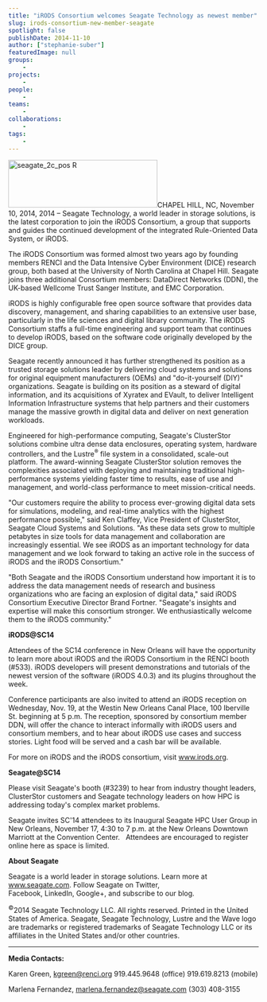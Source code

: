 ```yaml
---
title: "iRODS Consortium welcomes Seagate Technology as newest member"
slug: irods-consortium-new-member-seagate
spotlight: false
publishDate: 2014-11-10
author: ["stephanie-suber"]
featuredImage: null
groups:
    - 
projects:
    - 
people:
    - 
teams: 
    - 
collaborations:
    - 
tags:
    - 
---
```

<img class="alignright size-medium wp-image-13783" src="https://renci.org/wp-content/uploads/2014/11/seagate-2c-pos-R-300x96.jpg" alt="seagate_2c_pos R" width="300" height="96" />CHAPEL HILL, NC, November 10, 2014, 2014 – Seagate Technology, a world leader in storage solutions, is the latest corporation to join the iRODS Consortium, a group that supports and guides the continued development of the integrated Rule-Oriented Data System, or iRODS.



The iRODS Consortium was formed almost two years ago by founding members RENCI and the Data Intensive Cyber Environment (DICE) research group, both based at the University of North Carolina at Chapel Hill. Seagate joins three additional Consortium members: DataDirect Networks (DDN), the UK-based Wellcome Trust Sanger Institute, and EMC Corporation.

iRODS is highly configurable free open source software that provides data discovery, management, and sharing capabilities to an extensive user base, particularly in the life sciences and digital library community. The iRODS Consortium staffs a full-time engineering and support team that continues to develop iRODS, based on the software code originally developed by the DICE group.

Seagate recently announced it has further strengthened its position as a trusted storage solutions leader by delivering cloud systems and solutions for original equipment manufacturers (OEMs) and "do-it-yourself (DIY)" organizations. Seagate is building on its position as a steward of digital information, and its acquisitions of Xyratex and EVault, to deliver Intelligent Information Infrastructure systems that help partners and their customers manage the massive growth in digital data and deliver on next generation workloads.

Engineered for high-performance computing, Seagate's ClusterStor solutions combine ultra dense data enclosures, operating system, hardware controllers, and the Lustre<sup>®</sup> file system in a consolidated, scale-out platform. The award-winning Seagate ClusterStor solution removes the complexities associated with deploying and maintaining traditional high-performance systems yielding faster time to results, ease of use and management, and world-class performance to meet mission-critical needs.

"Our customers require the ability to process ever-growing digital data sets for simulations, modeling, and real-time analytics with the highest performance possible," said Ken Claffey, Vice President of ClusterStor, Seagate Cloud Systems and Solutions. "As these data sets grow to multiple petabytes in size tools for data management and collaboration are increasingly essential. We see iRODS as an important technology for data management and we look forward to taking an active role in the success of iRODS and the iRODS Consortium."

"Both Seagate and the iRODS Consortium understand how important it is to address the data management needs of research and business organizations who are facing an explosion of digital data," said iRODS Consortium Executive Director Brand Fortner. "Seagate's insights and expertise will make this consortium stronger. We enthusiastically welcome them to the iRODS community."

<strong>iRODS@SC14</strong>

Attendees of the SC14 conference in New Orleans will have the opportunity to learn more about iRODS and the iRODS Consortium in the RENCI booth (#533). iRODS developers will present demonstrations and tutorials of the newest version of the software (iRODS 4.0.3) and its plugins throughout the week.

Conference participants are also invited to attend an iRODS reception on Wednesday, Nov. 19, at the Westin New Orleans Canal Place, 100 Iberville St. beginning at 5 p.m. The reception, sponsored by consortium member DDN, will offer the chance to interact informally with iRODS users and consortium members, and to hear about iRODS use cases and success stories. Light food will be served and a cash bar will be available.

For more on iRODS and the iRODS consortium, visit <a href="http://www.irods.org">www.irods.org</a>.

<strong>Seagate@SC14</strong>

Please visit Seagate's booth (#3239) to hear from industry thought leaders, ClusterStor customers and Seagate technology leaders on how HPC is addressing today's complex market problems.

Seagate invites SC'14 attendees to its Inaugural Seagate HPC User Group in New Orleans, November 17, 4:30 to 7 p.m. at the New Orleans Downtown Marriott at the Convention Center.   Attendees are encouraged to register online here as space is limited.

<strong>About Seagate</strong>

Seagate is a world leader in storage solutions. Learn more at www.seagate.com. Follow Seagate on Twitter, Facebook, LinkedIn, Google+, and subscribe to our blog.

<sup>©</sup>2014 Seagate Technology LLC. All rights reserved. Printed in the United States of America. Seagate, Seagate Technology, Lustre and the Wave logo are trademarks or registered trademarks of Seagate Technology LLC or its affiliates in the United States and/or other countries.

<hr />

<strong>Media Contacts:</strong>

Karen Green, <a href="mailto:kgreen@renci.org">kgreen@renci.org</a>
919.445.9648 (office)
919.619.8213 (mobile)

Marlena Fernandez, <a href="mailto:marlena.fernandez@seagate.com">marlena.fernandez@seagate.com</a>
(303) 408-3155
